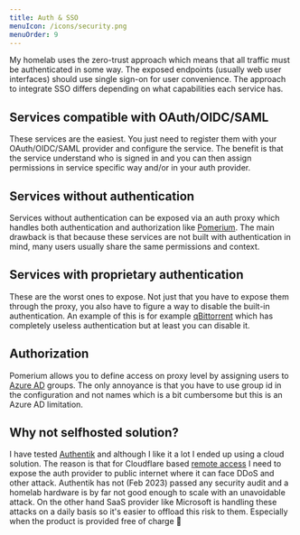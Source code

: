 ```yaml
---
title: Auth & SSO
menuIcon: /icons/security.png
menuOrder: 9
---
```


My homelab uses the zero-trust approach which means that all traffic must be authenticated in some way. The exposed endpoints (usually web user interfaces) should use single sign-on for user convenience. The approach to integrate SSO differs depending on what capabilities each service has.

## Services compatible with OAuth/OIDC/SAML
These services are the easiest. You just need to register them with your OAuth/OIDC/SAML provider and configure the service. The benefit is that the service understand who is signed in and you can then assign permissions in service specific way and/or in your auth provider.

## Services without authentication
Services without authentication can be exposed via an auth proxy which handles both authentication and authorization like [Pomerium](/selfhosted/pomerium). The main drawback is that because these services are not built with authentication in mind, many users usually share the same permissions and context.

## Services with proprietary authentication
These are the worst ones to expose. Not just that you have to expose them through the proxy, you also have to figure a way to disable the built-in authentication. An example of this is for example [qBittorrent](/selfhosted/qbittorrent) which has completely useless authentication but at least you can disable it.

## Authorization
Pomerium allows you to define access on proxy level by assigning users to [Azure AD](/selfhosted/azure-active-directory) groups. The only annoyance is that you have to use group id in the configuration and not names which is a bit cumbersome but this is an Azure AD limitation.

## Why not selfhosted solution?
I have tested [Authentik](https://goauthentik.io/) and although I like it a lot I ended up using a cloud solution. The reason is that for Cloudflare based [remote access](./remote-access) I need to expose the auth provider to public internet where it can face DDoS and other attack. Authentik has not (Feb 2023) passed any security audit and a homelab hardware is by far not good enough to scale with an unavoidable attack. On the other hand SaaS provider like Microsoft is handling these attacks on a daily basis so it's easier to offload this risk to them. Especially when the product is provided free of charge 🙂